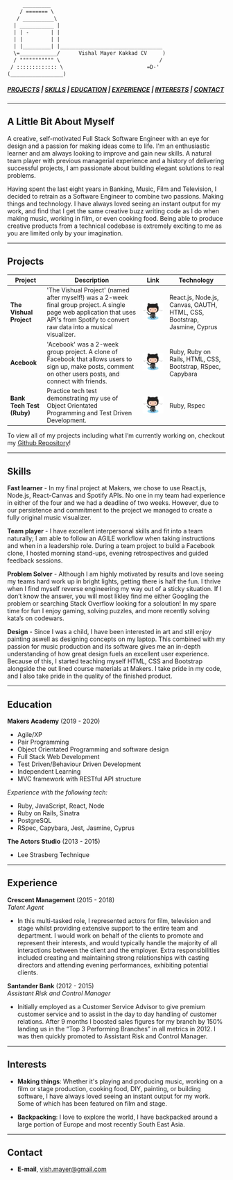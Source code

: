 ```
     _________
    / ======= \
   / __________\
  | ___________ |
  | | -       | |
  | |         | |
  | |_________| |_________________________________
  \=____________/      Vishal Mayer Kakkad CV     )  
  / """"""""""" \                                /
 / ::::::::::::: \                           =D-'
(_________________)
```

##### [*PROJECTS*](#projects) | [*SKILLS*](#skills) | [*EDUCATION*](#education) | [*EXPERIENCE*](#experience) | [*INTERESTS*](#interests) | [*CONTACT*](#contact)

---

## A Little Bit About Myself

A creative, self-motivated Full Stack Software Engineer with an eye for design and a passion for making ideas come to life. I'm an enthusiastic learner and am always looking to improve and gain new skills. A natural team player with previous managerial experience and a history of delivering successful projects, I am passionate about building elegant solutions to real problems.

Having spent the last eight years in Banking, Music, Film and Television, I decided to retrain as a Software Engineer to combine two passions. Making things and technology. I have always loved seeing an instant output for my work, and find that I get the same creative buzz writing code as I do when making music, working in film, or even cooking food. Being able to produce creative products from a technical codebase is extremely exciting to me as you are limited only by your imagination.

---

## Projects

| __Project__  | __Description__ | __Link__ | __Technology__ |
|---|---|---|---|
| **The Vishual Project**| 'The Vishual Project' (named after myself!) was a 2-week final group project. A single page web application that uses API's from Spotify to convert raw data into a musical visualizer.| <a href="https://github.com/Walker-TW/Front-End-Vishual/"><img src="./images/github.png" width=220 a>| React.js, Node.js, Canvas, OAUTH, HTML, CSS, Bootstrap,  Jasmine, Cyprus
| **Acebook** | 'Acebook' was a 2-week group project. A clone of Facebook that allows users to sign up, make posts, comment on other users posts, and connect with friends. | <a href="https://github.com/basselalsayed/acebook-derailed/"><img src="./images/github.png" width=220 a>| Ruby, Ruby on Rails, HTML, CSS, Bootstrap, RSpec, Capybara
| **Bank Tech Test (Ruby)** | Practice tech test demonstrating my use of Object Orientated Programming and Test Driven Development.| <a href="https://github.com/Vish-Mayer/bank-tech-test/"><img src="./images/github.png" width=220 a> | Ruby, Rspec

To view all of my projects including what I’m currently working on, checkout my [Github Repository](https://github.com/Vish-Mayer?tab=repositories)!

---

## Skills

**Fast learner** - In my final project at Makers, we chose to use React.js, Node.js, React-Canvas and Spotify APIs. No one in my team had experience in either of the four and we had a deadline of two weeks. However, due to our persistence and commitment to the project we managed to create a fully original music visualizer.

**Team player** - I have excellent interpersonal skills and fit into a team naturally; I am able to follow an AGILE workflow when taking instructions and when in a leadership role. During a team project to build a Facebook clone, I hosted morning stand-ups, evening retrospectives and guided feedback sessions. 

**Problem Solver** - Although I am highly motivated by results and love seeing my teams hard work up in bright lights, getting there is half the fun. I thrive when I find myself reverse engineering my way out of a sticky situation. If I don’t know the answer, you will most likley find me either Googling the problem or searching Stack Overflow looking for a soloution! In my spare time for fun I enjoy gaming, solving puzzles, and more recently solving kata’s on codewars.

**Design** - Since I was a child, I have been interested in art and still enjoy painting aswell as designing concepts on my laptop. This combined with my passion for music production and its software gives me an in-depth understanding of how great design fuels an excellent user experience. Because of this, I started teaching myself HTML, CSS and Bootstrap alongside the out lined course materials at Makers. I take pride in my code, and I also take pride in the quality of the finished product. 



---
## Education

**Makers Academy** (2019 - 2020)

- Agile/XP 
- Pair Programming 
- Object Orientated Programming and software design
- Full Stack Web Development
- Test Driven/Behaviour Driven Development
- Independent Learning
- MVC framework with RESTful API structure

*Experience with the following tech:*
- Ruby, JavaScript, React, Node
- Ruby on Rails, Sinatra
- PostgreSQL
- RSpec, Capybara, Jest, Jasmine, Cyprus


**The Actors Studio** (2013 - 2015)

- Lee Strasberg Technique

---

## Experience

**Crescent Management** (2015 - 2018)   
*Talent Agent*  
- In this multi-tasked role, I represented actors for film, television and stage whilst providing extensive support to the entire team and department. I would work on behalf of the clients to promote and represent their interests, and would typically handle the majority of all interactions between the client and the employer. Extra responsibilities included creating and maintaining strong relationships with casting directors and attending evening performances, exhibiting potential clients.

**Santander Bank** (2012 - 2015)    
*Assistant Risk and Control Manager*  
- Initially employed as a Customer Service Advisor to give premium customer service and to assist in the day to day handling of customer relations. After 9 months I boosted sales figures for my branch by 150% landing us in the “Top 3 Performing Branches” in all metrics in 2012. I was then quickly promoted to Assistant Risk and Control Manager.

---

## Interests

- __Making things__: Whether it's playing and producing music, working on a film or stage production, cooking food, DIY, painting, or building software, I have always loved seeing an instant output for my work. Some of which has been featured on film and stage.

- __Backpacking__: I love to explore the world, I have backpacked around a large portion of Europe and most recently South East Asia.

---

## Contact
- __E-mail__, <a href="mailto:vish.mayer@gmail.com">vish.mayer@gmail.com </a>
